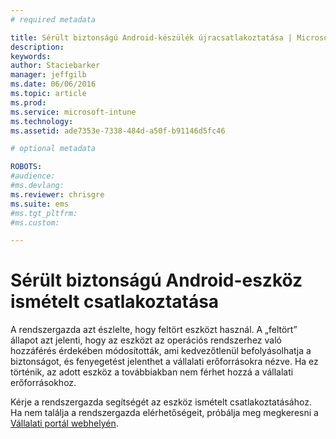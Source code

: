 ```yaml
---
# required metadata

title: Sérült biztonságú Android-készülék újracsatlakoztatása | Microsoft Intune
description:
keywords:
author: Staciebarker
manager: jeffgilb
ms.date: 06/06/2016
ms.topic: article
ms.prod:
ms.service: microsoft-intune
ms.technology:
ms.assetid: ade7353e-7338-484d-a50f-b91146d5fc46

# optional metadata

ROBOTS:
#audience:
#ms.devlang:
ms.reviewer: chrisgre
ms.suite: ems
#ms.tgt_pltfrm:
#ms.custom:

---
```


# Sérült biztonságú Android-eszköz ismételt csatlakoztatása
A rendszergazda azt észlelte, hogy feltört eszközt használ. A „feltört” állapot azt jelenti, hogy az eszközt az operációs rendszerhez való hozzáférés érdekében módosították, ami kedvezőtlenül befolyásolhatja a biztonságot, és fenyegetést jelenthet a vállalati erőforrásokra nézve. Ha ez történik, az adott eszköz a továbbiakban nem férhet hozzá a vállalati erőforrásokhoz.

Kérje a rendszergazda segítségét az eszköz ismételt csatlakoztatásához. Ha nem találja a rendszergazda elérhetőségeit, próbálja meg megkeresni a [Vállalati portál webhelyén](http://portal.manage.microsoft.com).



<!--HONumber=Jun16_HO1-->



